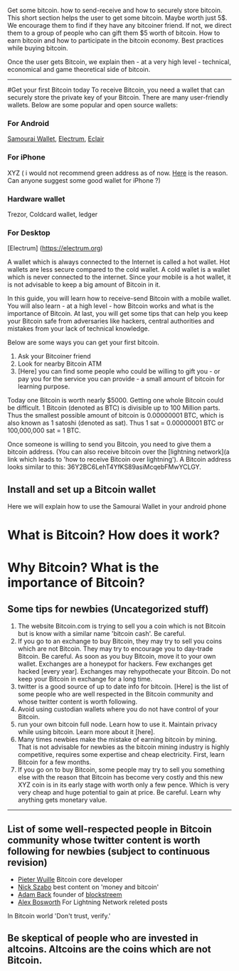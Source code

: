 Get some bitcoin. how to send-receive and how to securely store bitcoin. This short section helps the user to get some bitcoin. Maybe worth just 5$. We encourage them to find if they have any bitcoiner friend. If not, we direct them to a group of people who can gift them  $5 worth of bitcoin. How to earn bitcoin and how to participate in the bitcoin economy. Best practices while buying bitcoin.

Once the user gets Bitcoin, we explain then - at a very high level - technical, economical and game theoretical side of bitcoin.

----------------------------------------------

#Get your first Bitcoin today
To receive Bitcoin, you need a wallet that can securely store the private key of your Bitcoin. There are many user-friendly wallets. Below are some popular and open source wallets:

### For Android
[Samourai Wallet](https://play.google.com/store/apps/details?id=com.samourai.wallet), [Electrum](https://electrum.org/#download), [Eclair](https://play.google.com/store/apps/details?id=fr.acinq.eclair.wallet.mainnet2)

### For iPhone
XYZ ( i would not recommend green address as of now. [Here](https://twitter.com/ravi_hir/status/1125465467458445312) is the reason. Can anyone suggest some good wallet for iPhone ?)

### Hardware wallet
Trezor, Coldcard wallet, ledger

### For Desktop
[Electrum] (https://electrum.org)

A wallet which is always connected to the Internet is called a hot wallet. Hot wallets are less secure compared to the cold wallet. A cold wallet is a wallet which is never connected to the internet. Since your mobile is a hot wallet, it is not advisable to keep a big amount of Bitcoin in it.

In this guide, you will learn how to receive-send Bitcoin with a mobile wallet. You will also learn - at a high level - how Bitcoin works and what is the importance of Bitcoin. At last, you will get some tips that can help you keep your Bitcoin safe from adversaries like hackers, central authorities and mistakes from your lack of technical knowledge.

Below are some ways you can get your first bitcoin.
1. Ask your Bitcoiner friend 
2. Look for nearby Bitcoin ATM
3. [Here] you can find some people who could be willing to gift you - or pay you for the service you can provide - a small amount of bitcoin for learning purpose.

Today one Bitcoin is worth nearly $5000. Getting one whole Bitcoin could be difficult. 1 Bitcoin (denoted as BTC) is divisible up to 100 Million parts. Thus the smallest possible amount of bitcoin is 0.00000001 BTC, which is also known as 1 satoshi (denoted as sat). Thus 1 sat = 0.00000001 BTC or 100,000,000 sat = 1 BTC.

Once someone is willing to send you Bitcoin, you need to give them a bitcoin address. (You can also receive bitcoin over the [lightning network](a link which leads to 'how to receive Bitcoin over lightning'). A Bitcoin address looks similar to this: 36Y2BC6LehT4YfKS89asiMcqebFMwYCLGY.  

## Install and set up a Bitcoin wallet
Here we will explain how to use the Samourai Wallet in your android phone

# What is Bitcoin? How does it work?

# Why Bitcoin? What is the importance of Bitcoin?



## Some tips for newbies (Uncategorized stuff)
1. The website Bitcoin.com is trying to sell you a coin which is not  Bitcoin but is know with a similar name 'bitcoin cash'.  Be careful.
2.  If you go to an exchange to buy Bitcoin, they may try to sell you coins which are not Bitcoin. They may try to encourage you to day-trade Bitcoin. Be careful. As soon as you buy Bitcoin, move it to your own wallet. Exchanges are a honeypot for hackers. Few exchanges get hacked [every year].  Exchanges may rehypothecate your Bitcoin. Do not keep your Bitcoin in exchange for a long time. 
3. twitter is a good source of up to date info for bitcoin. [Here] is the list of some people who are well respected in the Bitcoin community and whose twitter content is worth following. 
4. Avoid using custodian wallets where you do not have control of your Bitcoin.
5. run your own bitcoin full node. Learn how to use it. Maintain privacy while using bitcoin. Learn more about it [here].
6. Many times newbies make the mistake of earning bitcoin by mining. That is not advisable for newbies as the bitcoin mining industry is highly competitive, requires some expertise and cheap electricity. First, learn Bitcoin for a few months.
7. If you go on to buy Bitcoin, some people may try to sell you something else with the reason that Bitcoin has become very costly and this new XYZ coin is in its early stage with worth only a few pence. Which is very very cheap and huge potential to gain at price. Be careful. Learn why anything gets monetary value.
-------------------------------------------
## List of some well-respected people in Bitcoin community whose twitter content is worth following for newbies (subject to continuous revision)

- [Pieter Wuille](https://twitter.com/pwuille) Bitcoin core developer
- [Nick Szabo](https://twitter.com/NickSzabo4) best content on 'money and bitcoin'
- [Adam Back](https://twitter.com/adam3us) founder of [blockstreem](https://twitter.com/Blockstream)
- [Alex Bosworth](https://twitter.com/alexbosworth) For Lightning Network releted posts

In Bitcoin world 'Don't trust, verify.'

Be skeptical of people who are invested in altcoins. Altcoins are the coins which are not Bitcoin. 
-------------------------------------------


